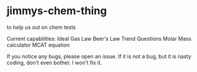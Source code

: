 # jimmys-chem-thing

to help us out on chem tests

Current capabilities:
Ideal Gas Law
Beer's Law
Trend Questions
Molar Mass calculator
MCAT equation

If you notice any bugs, please open an issue.
If it is not a bug, but it is nasty coding, don't even bother. I won't fix it.
